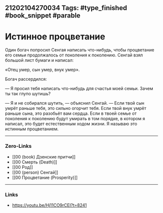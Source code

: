 21202104270034
Tags: #type_finished #book_snippet #parable
---
# Истинное процветание

Один богач попросил Сенгая написать что-нибудь, чтобы процветание его семьи продолжалось от поколения к поколению. Сенгай взял большой лист бумаги и написал:

«Отец умер, сын умер, внук умер».

Богач рассердился:

— Я просил тебя написать что-нибудь для счастья моей семьи. Зачем ты так глупо шутишь?

— Я и не собирался шутить, — объяснил Сенгай. — Если твой сын умрёт раньше тебя, это сильно огорчит тебя. Если твой внук умрёт раньше сына, это разобьёт вам сердца. Если в твоей семье от поколения к поколению будут умирать в том порядке, в котором я написал, это будет естественным ходом жизни. Я называю это истинным процветанием.  

---
### Zero-Links
- [[00 (book) Дзенские притчи]]
- [[00 Смерть (Death)]]
- [[00 Род]]
- [[00 (person) Сенгай]]
- [[00 Процветание (Prosperity)]]
---
### Links
- https://youtu.be/Hj11CO9rCEI?t=8241